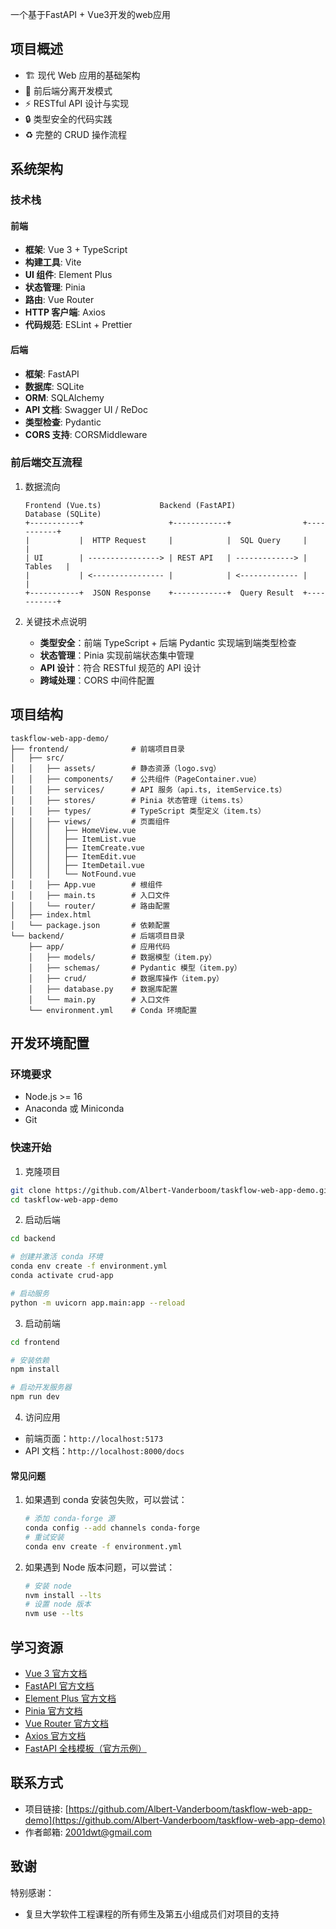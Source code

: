 一个基于FastAPI + Vue3开发的web应用

## 项目概述

- 🏗️ 现代 Web 应用的基础架构
- 📝 前后端分离开发模式
- ⚡ RESTful API 设计与实现
- 🔒 类型安全的代码实践
- ♻️ 完整的 CRUD 操作流程

## 系统架构

### 技术栈

#### 前端

- **框架**: Vue 3 + TypeScript
- **构建工具**: Vite
- **UI 组件**: Element Plus
- **状态管理**: Pinia
- **路由**: Vue Router
- **HTTP 客户端**: Axios
- **代码规范**: ESLint + Prettier

#### 后端

- **框架**: FastAPI
- **数据库**: SQLite
- **ORM**: SQLAlchemy
- **API 文档**: Swagger UI / ReDoc
- **类型检查**: Pydantic
- **CORS 支持**: CORSMiddleware

### 前后端交互流程

1. 数据流向

   ```
   Frontend (Vue.ts)             Backend (FastAPI)             Database (SQLite)
   +-----------+                   +------------+                +-----------+
   |           |  HTTP Request     |            |  SQL Query     |           |
   | UI        | ----------------> | REST API   | -------------> |  Tables   |
   |           | <---------------- |            | <------------- |           |
   +-----------+  JSON Response    +------------+  Query Result  +-----------+
   ```
2. 关键技术点说明

   - **类型安全**：前端 TypeScript + 后端 Pydantic 实现端到端类型检查
   - **状态管理**：Pinia 实现前端状态集中管理
   - **API 设计**：符合 RESTful 规范的 API 设计
   - **跨域处理**：CORS 中间件配置

## 项目结构

```
taskflow-web-app-demo/
├── frontend/              # 前端项目目录
│   ├── src/
│   │   ├── assets/        # 静态资源（logo.svg）
│   │   ├── components/    # 公共组件（PageContainer.vue）
│   │   ├── services/      # API 服务（api.ts, itemService.ts）
│   │   ├── stores/        # Pinia 状态管理（items.ts）
│   │   ├── types/         # TypeScript 类型定义（item.ts）
│   │   ├── views/         # 页面组件
│   │   │   ├── HomeView.vue
│   │   │   ├── ItemList.vue
│   │   │   ├── ItemCreate.vue
│   │   │   ├── ItemEdit.vue
│   │   │   ├── ItemDetail.vue
│   │   │   └── NotFound.vue
│   │   ├── App.vue        # 根组件
│   │   ├── main.ts        # 入口文件
│   │   └── router/        # 路由配置
│   ├── index.html
│   └── package.json       # 依赖配置
└── backend/               # 后端项目目录
    ├── app/               # 应用代码
    │   ├── models/        # 数据模型（item.py）
    │   ├── schemas/       # Pydantic 模型（item.py）
    │   ├── crud/          # 数据库操作（item.py）
    │   ├── database.py    # 数据库配置
    │   └── main.py        # 入口文件
    └── environment.yml    # Conda 环境配置
```

## 开发环境配置

### 环境要求

- Node.js >= 16
- Anaconda 或 Miniconda
- Git

### 快速开始

1. 克隆项目

```bash
git clone https://github.com/Albert-Vanderboom/taskflow-web-app-demo.git
cd taskflow-web-app-demo
```

2. 启动后端

```bash
cd backend

# 创建并激活 conda 环境
conda env create -f environment.yml
conda activate crud-app

# 启动服务
python -m uvicorn app.main:app --reload
```

3. 启动前端

```bash
cd frontend

# 安装依赖
npm install

# 启动开发服务器
npm run dev
```

4. 访问应用

- 前端页面：`http://localhost:5173`
- API 文档：`http://localhost:8000/docs`

#### 常见问题

1. 如果遇到 conda 安装包失败，可以尝试：
   ```bash
   # 添加 conda-forge 源
   conda config --add channels conda-forge
   # 重试安装
   conda env create -f environment.yml
   ```
2. 如果遇到 Node 版本问题，可以尝试：
   ```bash
   # 安装 node
   nvm install --lts
   # 设置 node 版本
   nvm use --lts
   ```

## 学习资源

- [Vue 3 官方文档](https://vuejs.org/guide/introduction.html)
- [FastAPI 官方文档](https://fastapi.tiangolo.com/)
- [Element Plus 官方文档](https://element-plus.org/)
- [Pinia 官方文档](https://pinia.vuejs.org/)
- [Vue Router 官方文档](https://router.vuejs.org/)
- [Axios 官方文档](https://axios-http.com/)
- [FastAPI 全栈模板（官方示例）](https://github.com/fastapi/full-stack-fastapi-template)

## 联系方式

- 项目链接: [https://github.com/Albert-Vanderboom/taskflow-web-app-demo](https://github.com/Albert-Vanderboom/taskflow-web-app-demo)
- 作者邮箱: [2001dwt@gmail.com](mailto:2001dwt@gmail.com)

## 致谢

特别感谢：
- 复旦大学软件工程课程的所有师生及第五小组成员们对项目的支持





